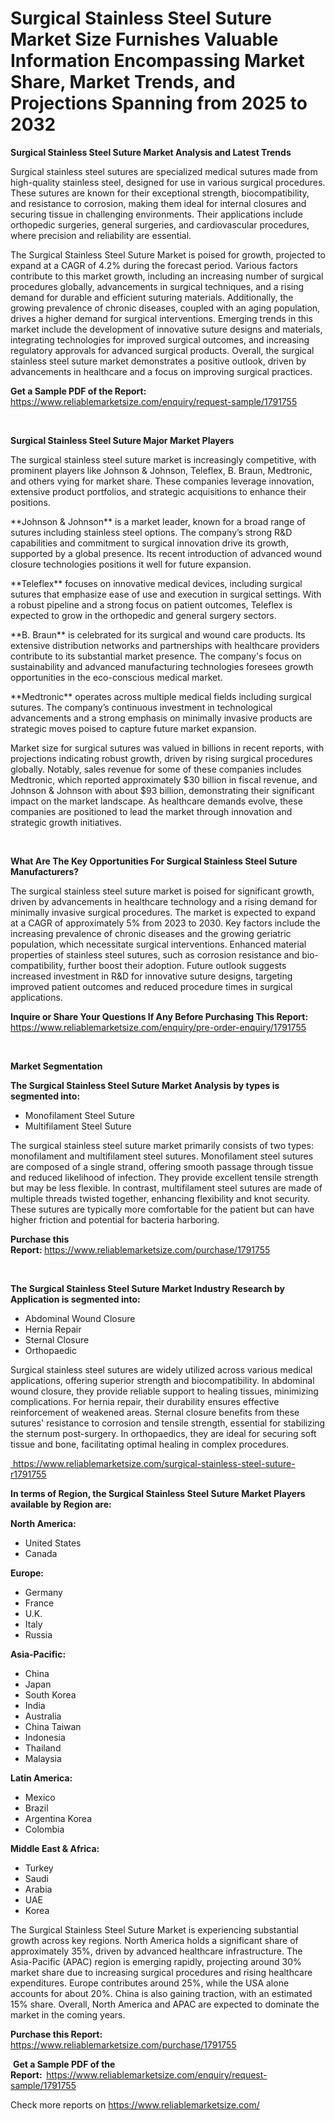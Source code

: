 <p><h1>Surgical Stainless Steel Suture Market Size Furnishes Valuable Information Encompassing Market Share, Market Trends, and Projections Spanning from 2025 to 2032</h1></p><p><strong>Surgical Stainless Steel Suture Market Analysis and Latest Trends</strong></p>
<p><p>Surgical stainless steel sutures are specialized medical sutures made from high-quality stainless steel, designed for use in various surgical procedures. These sutures are known for their exceptional strength, biocompatibility, and resistance to corrosion, making them ideal for internal closures and securing tissue in challenging environments. Their applications include orthopedic surgeries, general surgeries, and cardiovascular procedures, where precision and reliability are essential.</p><p>The Surgical Stainless Steel Suture Market is poised for growth, projected to expand at a CAGR of 4.2% during the forecast period. Various factors contribute to this market growth, including an increasing number of surgical procedures globally, advancements in surgical techniques, and a rising demand for durable and efficient suturing materials. Additionally, the growing prevalence of chronic diseases, coupled with an aging population, drives a higher demand for surgical interventions. Emerging trends in this market include the development of innovative suture designs and materials, integrating technologies for improved surgical outcomes, and increasing regulatory approvals for advanced surgical products. Overall, the surgical stainless steel suture market demonstrates a positive outlook, driven by advancements in healthcare and a focus on improving surgical practices.</p></p>
<p><strong>Get a Sample PDF of the Report:&nbsp;</strong> <a href="https://www.reliablemarketsize.com/enquiry/request-sample/1791755?utm_campaign=3185&utm_medium=2&utm_source=Github&utm_content=ia&utm_term=05032025&utm_id=surgical-stainless-steel-suture">https://www.reliablemarketsize.com/enquiry/request-sample/1791755</a></p>
<p>&nbsp;</p>
<p><strong>Surgical Stainless Steel Suture Major Market Players</strong></p>
<p><p>The surgical stainless steel suture market is increasingly competitive, with prominent players like Johnson & Johnson, Teleflex, B. Braun, Medtronic, and others vying for market share. These companies leverage innovation, extensive product portfolios, and strategic acquisitions to enhance their positions.</p><p>**Johnson & Johnson** is a market leader, known for a broad range of sutures including stainless steel options. The company’s strong R&D capabilities and commitment to surgical innovation drive its growth, supported by a global presence. Its recent introduction of advanced wound closure technologies positions it well for future expansion.</p><p>**Teleflex** focuses on innovative medical devices, including surgical sutures that emphasize ease of use and execution in surgical settings. With a robust pipeline and a strong focus on patient outcomes, Teleflex is expected to grow in the orthopedic and general surgery sectors.</p><p>**B. Braun** is celebrated for its surgical and wound care products. Its extensive distribution networks and partnerships with healthcare providers contribute to its substantial market presence. The company's focus on sustainability and advanced manufacturing technologies foresees growth opportunities in the eco-conscious medical market.</p><p>**Medtronic** operates across multiple medical fields including surgical sutures. The company’s continuous investment in technological advancements and a strong emphasis on minimally invasive products are strategic moves poised to capture future market expansion.</p><p>Market size for surgical sutures was valued in billions in recent reports, with projections indicating robust growth, driven by rising surgical procedures globally. Notably, sales revenue for some of these companies includes Medtronic, which reported approximately $30 billion in fiscal revenue, and Johnson & Johnson with about $93 billion, demonstrating their significant impact on the market landscape. As healthcare demands evolve, these companies are positioned to lead the market through innovation and strategic growth initiatives.</p></p>
<p>&nbsp;</p>
<p><strong>What Are The Key Opportunities For Surgical Stainless Steel Suture Manufacturers?</strong></p>
<p><p>The surgical stainless steel suture market is poised for significant growth, driven by advancements in healthcare technology and a rising demand for minimally invasive surgical procedures. The market is expected to expand at a CAGR of approximately 5% from 2023 to 2030. Key factors include the increasing prevalence of chronic diseases and the growing geriatric population, which necessitate surgical interventions. Enhanced material properties of stainless steel sutures, such as corrosion resistance and bio-compatibility, further boost their adoption. Future outlook suggests increased investment in R&D for innovative suture designs, targeting improved patient outcomes and reduced procedure times in surgical applications.</p></p>
<p><strong>Inquire or Share Your Questions If Any Before Purchasing This Report:</strong> <a href="https://www.reliablemarketsize.com/enquiry/pre-order-enquiry/1791755?utm_campaign=3185&utm_medium=2&utm_source=Github&utm_content=ia&utm_term=05032025&utm_id=surgical-stainless-steel-suture">https://www.reliablemarketsize.com/enquiry/pre-order-enquiry/1791755</a></p>
<p>&nbsp;</p>
<p><strong>Market Segmentation</strong></p>
<p><strong>The Surgical Stainless Steel Suture Market Analysis by types is segmented into:</strong></p>
<p><ul><li>Monofilament Steel Suture</li><li>Multifilament Steel Suture</li></ul></p>
<p><p>The surgical stainless steel suture market primarily consists of two types: monofilament and multifilament steel sutures. Monofilament steel sutures are composed of a single strand, offering smooth passage through tissue and reduced likelihood of infection. They provide excellent tensile strength but may be less flexible. In contrast, multifilament steel sutures are made of multiple threads twisted together, enhancing flexibility and knot security. These sutures are typically more comfortable for the patient but can have higher friction and potential for bacteria harboring.</p></p>
<p><strong>Purchase this Report:&nbsp;</strong><a href="https://www.reliablemarketsize.com/purchase/1791755?utm_campaign=3185&utm_medium=2&utm_source=Github&utm_content=ia&utm_term=05032025&utm_id=surgical-stainless-steel-suture">https://www.reliablemarketsize.com/purchase/1791755</a></p>
<p>&nbsp;</p>
<p><strong>The Surgical Stainless Steel Suture Market Industry Research by Application is segmented into:</strong></p>
<p><ul><li>Abdominal Wound Closure</li><li>Hernia Repair</li><li>Sternal Closure</li><li>Orthopaedic</li></ul></p>
<p><p>Surgical stainless steel sutures are widely utilized across various medical applications, offering superior strength and biocompatibility. In abdominal wound closure, they provide reliable support to healing tissues, minimizing complications. For hernia repair, their durability ensures effective reinforcement of weakened areas. Sternal closure benefits from these sutures' resistance to corrosion and tensile strength, essential for stabilizing the sternum post-surgery. In orthopaedics, they are ideal for securing soft tissue and bone, facilitating optimal healing in complex procedures.</p></p>
<p><a href="https://www.reliablemarketsize.com/surgical-stainless-steel-suture-r1791755?utm_campaign=3185&utm_medium=2&utm_source=Github&utm_content=ia&utm_term=05032025&utm_id=surgical-stainless-steel-suture">&nbsp;https://www.reliablemarketsize.com/surgical-stainless-steel-suture-r1791755</a></p>
<p><strong>In terms of Region, the Surgical Stainless Steel Suture Market Players available by Region are:</strong></p>
<p>
    <p> <strong> North America: </strong>
        <ul>
            <li>United States</li>
            <li>Canada</li>
        </ul>
        </p> 
    <p> <strong> Europe: </strong>
        <ul>
            <li>Germany</li>
            <li>France</li>
            <li>U.K.</li>
            <li>Italy</li>
            <li>Russia</li>
        </ul>
        </p> 
    <p> <strong> Asia-Pacific: </strong>
        <ul>
            <li>China</li>
            <li>Japan</li>
            <li>South Korea</li>
            <li>India</li>
            <li>Australia</li>
            <li>China Taiwan</li>
            <li>Indonesia</li>
            <li>Thailand</li>
            <li>Malaysia</li>
        </ul>
        </p> 
    <p> <strong> Latin America: </strong>
        <ul>
            <li>Mexico</li>
            <li>Brazil</li>
            <li>Argentina Korea</li>
            <li>Colombia</li>
        </ul>
        </p> 
    <p> <strong> Middle East & Africa: </strong>
        <ul>
            <li>Turkey</li>
            <li>Saudi</li>
            <li>Arabia</li>
            <li>UAE</li>
            <li>Korea</li>
        </ul>
    </p>
    </p>
<p><p>The Surgical Stainless Steel Suture Market is experiencing substantial growth across key regions. North America holds a significant share of approximately 35%, driven by advanced healthcare infrastructure. The Asia-Pacific (APAC) region is emerging rapidly, projecting around 30% market share due to increasing surgical procedures and rising healthcare expenditures. Europe contributes around 25%, while the USA alone accounts for about 20%. China is also gaining traction, with an estimated 15% share. Overall, North America and APAC are expected to dominate the market in the coming years.</p></p>
<p><strong>Purchase this Report: </strong><a href="https://www.reliablemarketsize.com/purchase/1791755?utm_campaign=3185&utm_medium=2&utm_source=Github&utm_content=ia&utm_term=05032025&utm_id=surgical-stainless-steel-suture">https://www.reliablemarketsize.com/purchase/1791755</a></p>
<p>&nbsp;<strong>Get a Sample PDF of the Report:&nbsp;&nbsp;</strong><a href="https://www.reliablemarketsize.com/enquiry/request-sample/1791755?utm_campaign=3185&utm_medium=2&utm_source=Github&utm_content=ia&utm_term=05032025&utm_id=surgical-stainless-steel-suture">https://www.reliablemarketsize.com/enquiry/request-sample/1791755</a></p>
<p><strong></strong></p>
<p>Check more reports on <a href="https://www.reliablemarketsize.com/?utm_campaign=3185&utm_medium=2&utm_source=Github&utm_content=ia&utm_term=05032025&utm_id=surgical-stainless-steel-suture">https://www.reliablemarketsize.com/</a></p>